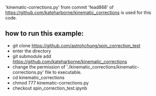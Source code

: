 'kinematic-corrections.py' from commit 'fead868' of https://github.com/kateharborne/kinematic_corrections is used for this code.

## how to run this example:

- git clone https://github.com/astrohchung/spin_correction_test
- enter the directory
- git submodule add https://github.com/kateharborne/kinematic_corrections
- change the permission of './kinematic_corrections/kinematic-corrections.py' file to executable.
- cd kinematic_corrections
- chmod 777 kinematic-corrections.py
- checkout spin_correction_test.ipynb

